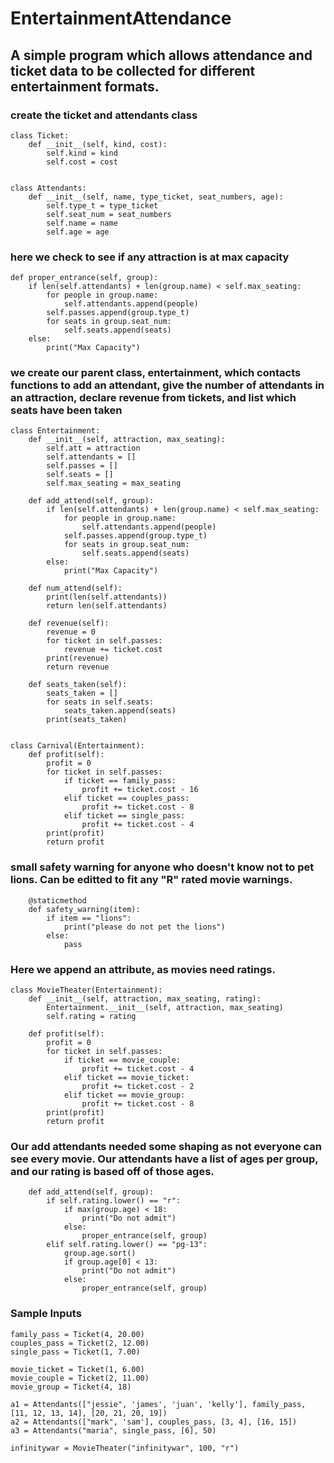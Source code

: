 # EntertainmentAttendance
## A simple program which allows attendance and ticket data to be collected for different entertainment formats.

### create the ticket and attendants class
    class Ticket:
        def __init__(self, kind, cost):
            self.kind = kind
            self.cost = cost
    
    
    class Attendants:
        def __init__(self, name, type_ticket, seat_numbers, age):
            self.type_t = type_ticket
            self.seat_num = seat_numbers
            self.name = name
            self.age = age
    
    
### here we check to see if any attraction is at max capacity
    def proper_entrance(self, group):
        if len(self.attendants) + len(group.name) < self.max_seating:
            for people in group.name:
                self.attendants.append(people)
            self.passes.append(group.type_t)
            for seats in group.seat_num:
                self.seats.append(seats)
        else:
            print("Max Capacity")
    
    
### we create our parent class, entertainment, which contacts functions to add an attendant, give the number of attendants in an attraction, declare revenue from tickets, and list which seats have been taken
    class Entertainment:
        def __init__(self, attraction, max_seating):
            self.att = attraction
            self.attendants = []
            self.passes = []
            self.seats = []
            self.max_seating = max_seating
    
        def add_attend(self, group):
            if len(self.attendants) + len(group.name) < self.max_seating:
                for people in group.name:
                    self.attendants.append(people)
                self.passes.append(group.type_t)
                for seats in group.seat_num:
                    self.seats.append(seats)
            else:
                print("Max Capacity")
    
        def num_attend(self):
            print(len(self.attendants))
            return len(self.attendants)
    
        def revenue(self):
            revenue = 0
            for ticket in self.passes:
                revenue += ticket.cost
            print(revenue)
            return revenue
    
        def seats_taken(self):
            seats_taken = []
            for seats in self.seats:
                seats_taken.append(seats)
            print(seats_taken)
    
    
    class Carnival(Entertainment):
        def profit(self):
            profit = 0
            for ticket in self.passes:
                if ticket == family_pass:
                    profit += ticket.cost - 16
                elif ticket == couples_pass:
                    profit += ticket.cost - 8
                elif ticket == single_pass:
                    profit += ticket.cost - 4
            print(profit)
            return profit

### small safety warning for anyone who doesn't know not to pet lions. Can be editted to fit any "R" rated movie warnings.
        @staticmethod
        def safety_warning(item):
            if item == "lions":
                print("please do not pet the lions")
            else:
                pass
    
### Here we append an attribute, as movies need ratings.
    class MovieTheater(Entertainment):
        def __init__(self, attraction, max_seating, rating):
            Entertainment.__init__(self, attraction, max_seating)
            self.rating = rating
    
        def profit(self):
            profit = 0
            for ticket in self.passes:
                if ticket == movie_couple:
                    profit += ticket.cost - 4
                elif ticket == movie_ticket:
                    profit += ticket.cost - 2
                elif ticket == movie_group:
                    profit += ticket.cost - 8
            print(profit)
            return profit
            
### Our add attendants needed some shaping as not everyone can see every movie. Our attendants have a list of ages per group, and our rating is based off of those ages.
        def add_attend(self, group):
            if self.rating.lower() == "r":
                if max(group.age) < 18:
                    print("Do not admit")
                else:
                    proper_entrance(self, group)
            elif self.rating.lower() == "pg-13":
                group.age.sort()
                if group.age[0] < 13:
                    print("Do not admit")
                else:
                    proper_entrance(self, group)
    
### Sample Inputs
    family_pass = Ticket(4, 20.00)
    couples_pass = Ticket(2, 12.00)
    single_pass = Ticket(1, 7.00)
    
    movie_ticket = Ticket(1, 6.00)
    movie_couple = Ticket(2, 11.00)
    movie_group = Ticket(4, 18)
    
    a1 = Attendants(["jessie", 'james', 'juan', 'kelly'], family_pass, [11, 12, 13, 14], [20, 21, 20, 19])
    a2 = Attendants(["mark", 'sam'], couples_pass, [3, 4], [16, 15])
    a3 = Attendants("maria", single_pass, [6], 50)
    
    infinitywar = MovieTheater("infinitywar", 100, "r")
